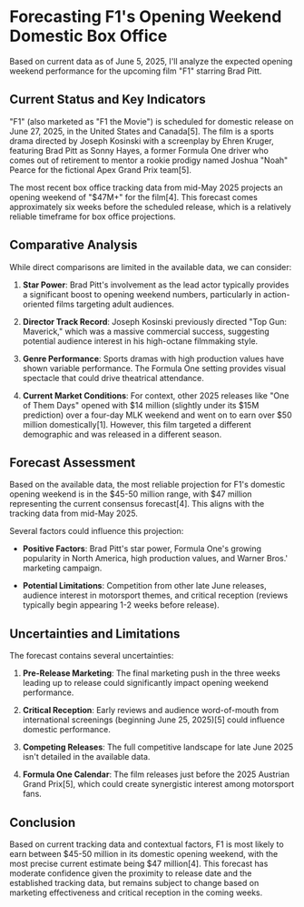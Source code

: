 # Forecasting F1's Opening Weekend Domestic Box Office

Based on current data as of June 5, 2025, I'll analyze the expected opening weekend performance for the upcoming film "F1" starring Brad Pitt.

## Current Status and Key Indicators

"F1" (also marketed as "F1 the Movie") is scheduled for domestic release on June 27, 2025, in the United States and Canada[5]. The film is a sports drama directed by Joseph Kosinski with a screenplay by Ehren Kruger, featuring Brad Pitt as Sonny Hayes, a former Formula One driver who comes out of retirement to mentor a rookie prodigy named Joshua "Noah" Pearce for the fictional Apex Grand Prix team[5].

The most recent box office tracking data from mid-May 2025 projects an opening weekend of "$47M+" for the film[4]. This forecast comes approximately six weeks before the scheduled release, which is a relatively reliable timeframe for box office projections.

## Comparative Analysis

While direct comparisons are limited in the available data, we can consider:

1. **Star Power**: Brad Pitt's involvement as the lead actor typically provides a significant boost to opening weekend numbers, particularly in action-oriented films targeting adult audiences.

2. **Director Track Record**: Joseph Kosinski previously directed "Top Gun: Maverick," which was a massive commercial success, suggesting potential audience interest in his high-octane filmmaking style.

3. **Genre Performance**: Sports dramas with high production values have shown variable performance. The Formula One setting provides visual spectacle that could drive theatrical attendance.

4. **Current Market Conditions**: For context, other 2025 releases like "One of Them Days" opened with $14 million (slightly under its $15M prediction) over a four-day MLK weekend and went on to earn over $50 million domestically[1]. However, this film targeted a different demographic and was released in a different season.

## Forecast Assessment

Based on the available data, the most reliable projection for F1's domestic opening weekend is in the $45-50 million range, with $47 million representing the current consensus forecast[4]. This aligns with the tracking data from mid-May 2025.

Several factors could influence this projection:

- **Positive Factors**: Brad Pitt's star power, Formula One's growing popularity in North America, high production values, and Warner Bros.' marketing campaign.

- **Potential Limitations**: Competition from other late June releases, audience interest in motorsport themes, and critical reception (reviews typically begin appearing 1-2 weeks before release).

## Uncertainties and Limitations

The forecast contains several uncertainties:

1. **Pre-Release Marketing**: The final marketing push in the three weeks leading up to release could significantly impact opening weekend performance.

2. **Critical Reception**: Early reviews and audience word-of-mouth from international screenings (beginning June 25, 2025)[5] could influence domestic performance.

3. **Competing Releases**: The full competitive landscape for late June 2025 isn't detailed in the available data.

4. **Formula One Calendar**: The film releases just before the 2025 Austrian Grand Prix[5], which could create synergistic interest among motorsport fans.

## Conclusion

Based on current tracking data and contextual factors, F1 is most likely to earn between $45-50 million in its domestic opening weekend, with the most precise current estimate being $47 million[4]. This forecast has moderate confidence given the proximity to release date and the established tracking data, but remains subject to change based on marketing effectiveness and critical reception in the coming weeks.